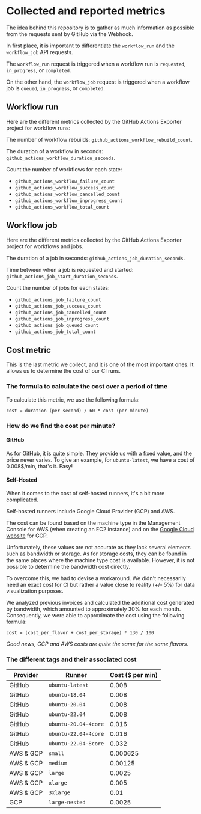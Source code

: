 # Collected and reported metrics

The idea behind this repository is to gather as much information as
possible from the requests sent by GitHub via the Webhook.

In first place, it is important to differentiate the `workflow_run`
and the `workflow_job` API requests.

The `workflow_run` request is triggered when a workflow run is `requested`,
`in_progress`, or `completed`.

On the other hand, the `workflow_job` request is triggered when a
workflow job is `queued`, `in_progress`, or `completed`.

## Workflow run

Here are the different metrics collected by the GitHub Actions Exporter
project for workflow runs:

The number of workflow rebuilds: `github_actions_workflow_rebuild_count`.

The duration of a workflow in seconds: `github_actions_workflow_duration_seconds`.

Count the number of workflows for each state:

- `github_actions_workflow_failure_count`
- `github_actions_workflow_success_count`
- `github_actions_workflow_cancelled_count`
- `github_actions_workflow_inprogress_count`
- `github_actions_workflow_total_count`

## Workflow job

Here are the different metrics collected by the GitHub Actions
Exporter project for workflows and jobs.

The duration of a job in seconds: `github_actions_job_duration_seconds`.

Time between when a job is requested and started: `github_actions_job_start_duration_seconds`.

Count the number of jobs for each states:

- `github_actions_job_failure_count`
- `github_actions_job_success_count`
- `github_actions_job_cancelled_count`
- `github_actions_job_inprogress_count`
- `github_actions_job_queued_count`
- `github_actions_job_total_count`

## Cost metric

This is the last metric we collect, and it is one of the most important
ones. It allows us to determine the cost of our CI runs.

### The formula to calculate the cost over a period of time

To calculate this metric, we use the following formula:

```
cost = duration (per second) / 60 * cost (per minute)
```

### How do we find the cost per minute?

#### GitHub

As for GitHub, it is quite simple. They provide us with a fixed value, and
the price never varies. To give an example, for `ubuntu-latest`, we have a cost
of 0.008$/min, that's it. Easy!

#### Self-Hosted

When it comes to the cost of self-hosted runners, it's a bit more complicated.

Self-hosted runners include Google Cloud Provider (GCP) and AWS.

The cost can be found based on the machine type in the Management Console
for AWS (when creating an EC2 instance) and on the
[Google Cloud website](https://cloud.google.com/compute/vm-instance-pricing)
for GCP.

Unfortunately, these values are not accurate as they lack several elements
such as bandwidth or storage. As for storage costs, they can be found in
the same places where the machine type cost is available. However, it is
not possible to determine the bandwidth cost directly.

To overcome this, we had to devise a workaround. We didn't necessarily
need an exact cost for CI but rather a value close to reality (+/- 5%)
for data visualization purposes.

We analyzed previous invoices and calculated the additional cost generated
by bandwidth, which amounted to approximately 30% for each month.
Consequently, we were able to approximate the cost using the following formula:

```
cost = (cost_per_flavor + cost_per_storage) * 130 / 100
```

_Good news, GCP and AWS costs are quite the same for the same flavors._

### The different tags and their associated cost

| Provider                           | Runner                      | Cost ($ per min)   |
| ---------------------------------- | --------------------------- | ------------------ |
| GitHub                             | `ubuntu-latest`             | 0.008              |
| GitHub                             | `ubuntu-18.04`              | 0.008              |
| GitHub                             | `ubuntu-20.04`              | 0.008              |
| GitHub                             | `ubuntu-22.04`              | 0.008              |
| GitHub                             | `ubuntu-20.04-4core`        | 0.016              |
| GitHub                             | `ubuntu-22.04-4core`        | 0.016              |
| GitHub                             | `ubuntu-22.04-8core`        | 0.032              |
| AWS & GCP                          | `small`                     | 0.000625           |
| AWS & GCP                          | `medium`                    | 0.00125            |
| AWS & GCP                          | `large`                     | 0.0025             |
| AWS & GCP                          | `xlarge`                    | 0.005              |
| AWS & GCP                          | `3xlarge`                   | 0.01               |
| GCP                                | `large-nested`              | 0.0025             |
